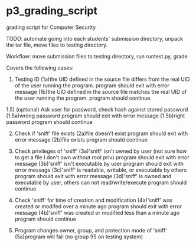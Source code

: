 # p3_grading_script
grading script for Computer Security

TODO: automate going into each students' submission directory, unpack the tar file, move files to testing directory.

Workflow:
move submission files to testing directory, run runtest.py, grade


Covers the following cases:

 1) Testing ID
  (1a)the UID defined in the source file differs from the real UID of the user running the program.
	program should exit with error message
  (1b)the UID defined in the source file matches the real UID of the user running the program.
	program should continue

 1.5) (optional) Ask user for password, check hash against stored password
  (1.5a)wrong password
	program should exit with error message
  (1.5b)right password
	program should continue

 2) Check if 'sniff' file exists
  (2a)file doesn't exist
	program should exit with error message
  (2b)file exists
	program should continue

 3) Check privileges of 'sniff'
  (3a)'sniff' isn't owned by user (not sure how to get a file I don't own without root priv)
	program should exit with error message
  (3b)'sniff' isn't executable by user
	program should exit with error message
  (3c)'sniff' is readable, writable, or executable by others
	program should exit with error message
  (3d)'sniff' is owned and executable by user, others can not read/write/execute
	program should continue

 4) Check 'sniff' for time of creation and modification
  (4a)'sniff' was created or modifed over a minute ago
	program should exit with error message
  (4b)'sniff' was created or modified less than a minute ago
	program should continue

 5) Program changes owner, group, and protection mode of 'sniff'
  (5a)program will fail (no group 95 on testing system)
